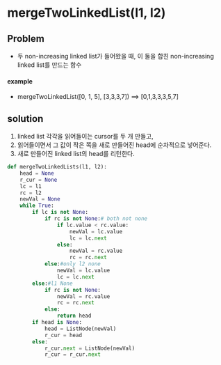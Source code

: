 # mergeTwoLinkedList(l1, l2)


## Problem

- 두 non-increasing linked list가 들어왔을 때, 이 둘을 합친 non-increasing linked list를 만드는 함수 

#### example

- mergeTwoLinkedList([0, 1, 5], [3,3,3,7]) ==> [0,1,3,3,3,5,7]

## solution 

1. linked list 각각을 읽어들이는 cursor를 두 개 만들고, 
2. 읽어들이면서 그 값이 작은 쪽을 새로 만들어진 head에 순차적으로 넣어준다.
3. 새로 만들어진 linked list의 head를 리턴한다. 

```python
def mergeTwoLinkedLists(l1, l2):
    head = None
    r_cur = None
    lc = l1
    rc = l2
    newVal = None
    while True:
        if lc is not None:
            if rc is not None:# both not none
                if lc.value < rc.value:
                    newVal = lc.value
                    lc = lc.next
                else:
                    newVal = rc.value
                    rc = rc.next
            else:#only l2 none
                newVal = lc.value
                lc = lc.next
        else:#l1 None
            if rc is not None:
                newVal = rc.value
                rc = rc.next
            else:
                return head
        if head is None:
            head = ListNode(newVal)
            r_cur = head
        else:
            r_cur.next = ListNode(newVal)
            r_cur = r_cur.next
```
